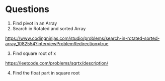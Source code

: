 # Questions

1. Find pivot in an Array
2. Search in Rotated and sorted Array

https://www.codingninjas.com/studio/problems/search-in-rotated-sorted-array_1082554?interviewProblemRedirection=true

3. Find square root of x 

https://leetcode.com/problems/sqrtx/description/

4. Find the float part in square root
